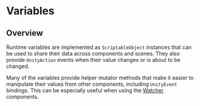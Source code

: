 # Variables

## Overview

Runtime variables are implemented as `ScriptableObject` instances that can be used to share their data across components and scenes.
They also provide `UnityAction` events when their value changes or is about to be changed.

Many of the variables provide helper mutator methods that make it easier to manipulate their values from other components, including `UnityEvent` bindings.
This can be especially useful when using the [Watcher](watchers.md) components.
